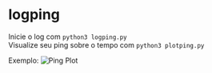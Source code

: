 # logping

Inicie o log com `python3 logping.py`  
Visualize seu ping sobre o tempo com `python3 plotping.py`  

Exemplo:
![Ping Plot](http://i.imgur.com/zE1N8wi.png)
